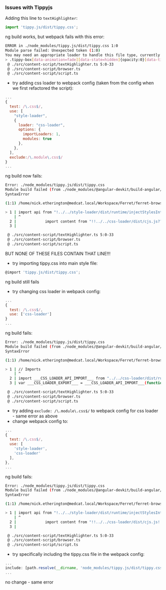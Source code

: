 ### Issues with Tippyjs

Adding this line to `textHighlighter`:

```javascript
import 'tippy.js/dist/tippy.css';
```

ng build works, but webpack fails with this error:

```bash
ERROR in ./node_modules/tippy.js/dist/tippy.css 1:0
Module parse failed: Unexpected token (1:0)
You may need an appropriate loader to handle this file type, currently no loaders are configured to process this file. See https://webpack.js.org/concepts#loaders
> .tippy-box[data-animation=fade][data-state=hidden]{opacity:0}[data-tippy-root]{max-width:calc(100vw - 10px)}.tippy-box{position:relative;background-color:#333;color:#fff;border-radius:4px;font-size:14px;line-height:1.4;outline:0;transition-property:transform,visibility,opacity}.tippy-box[data-placement^=top]>.tippy-arrow{bottom:0}.tippy-box[data-placement^=top]>.tippy-arrow:before{bottom:-7px;left:0;border-width:8px 8px 0;border-top-color:initial;transform-origin:center top}.tippy-box[data-placement^=bottom]>.tippy-arrow{top:0}.tippy-box[data-placement^=bottom]>.tippy-arrow:before{top:-7px;left:0;border-width:0 8px 8px;border-bottom-color:initial;transform-origin:center bottom}.tippy-box[data-placement^=left]>.tippy-arrow{right:0}.tippy-box[data-placement^=left]>.tippy-arrow:before{border-width:8px 0 8px 8px;border-left-color:initial;right:-7px;transform-origin:center left}.tippy-box[data-placement^=right]>.tippy-arrow{left:0}.tippy-box[data-placement^=right]>.tippy-arrow:before{left:-7px;border-width:8px 8px 8px 0;border-right-color:initial;transform-origin:center right}.tippy-box[data-inertia][data-state=visible]{transition-timing-function:cubic-bezier(.54,1.5,.38,1.11)}.tippy-arrow{width:16px;height:16px;color:#333}.tippy-arrow:before{content:"";position:absolute;border-color:transparent;border-style:solid}.tippy-content{position:relative;padding:5px 9px;z-index:1}
 @ ./src/content-script/textHighlighter.ts 5:0-33
 @ ./src/content-script/browser.ts
 @ ./src/content-script/script.ts
```

- try adding css loader to webpack config (taken from the config when we first refactored the script):

```javascript
...
{
  test: /\.css$/,
  use: [
    "style-loader",
    {
      loader: "css-loader",
      options: {
        importLoaders: 1,
        modules: true
      },
    },
  ],
  exclude:/\.module\.css$/
}
...
```

ng build now fails:

```bash
Error: ./node_modules/tippy.js/dist/tippy.css
Module build failed (from ./node_modules/@angular-devkit/build-angular/node_modules/postcss-loader/dist/cjs.js):
SyntaxError

(1:1) /home/nick.etherington@medcat.local/Workspace/Ferret/ferret-browser-plugin/node_modules/tippy.js/dist/tippy.css Unknown word

> 1 | import api from "!../../style-loader/dist/runtime/injectStylesIntoStyleTag.js";
    | ^
  2 |             import content from "!!../../css-loader/dist/cjs.js??ref--19-1!./tippy.css";
  3 | 

 @ ./src/content-script/textHighlighter.ts 5:0-33
 @ ./src/content-script/browser.ts
 @ ./src/content-script/script.ts
```

BUT NONE OF THESE FILES CONTAIN THAT LINE!!!

- try importing tippy.css into main style file:

```javascript
@import 'tippy.js/dist/tippy.css';
```

ng build still fails

- try changing css loader in webpack config:

```javascript
...
{
  test: /\.css$/,
  use: ['css-loader']
}
...
```
ng build fails:
```bash
Error: ./node_modules/tippy.js/dist/tippy.css
Module build failed (from ./node_modules/@angular-devkit/build-angular/node_modules/postcss-loader/dist/cjs.js):
SyntaxError

(1:1) /home/nick.etherington@medcat.local/Workspace/Ferret/ferret-browser-plugin/node_modules/tippy.js/dist/tippy.css Unknown word

> 1 | // Imports
    | ^
  2 | import ___CSS_LOADER_API_IMPORT___ from "../../css-loader/dist/runtime/api.js";
  3 | var ___CSS_LOADER_EXPORT___ = ___CSS_LOADER_API_IMPORT___(function(i){return i[1]});

 @ ./src/content-script/textHighlighter.ts 5:0-33
 @ ./src/content-script/browser.ts
 @ ./src/content-script/script.ts
```
- try adding `exclude: /\.module\.css$/` to webpack config for css loader - same error as above
- change webpack config to:
```javascript
...
{
  test: /\.css$/,
  use: [
    'style-loader',
    'css-loader'
  ],
},
...
```
ng build fails:
```bash
Error: ./node_modules/tippy.js/dist/tippy.css
Module build failed (from ./node_modules/@angular-devkit/build-angular/node_modules/postcss-loader/dist/cjs.js):
SyntaxError

(1:1) /home/nick.etherington@medcat.local/Workspace/Ferret/ferret-browser-plugin/node_modules/tippy.js/dist/tippy.css Unknown word

> 1 | import api from "!../../style-loader/dist/runtime/injectStylesIntoStyleTag.js";
    | ^
  2 |             import content from "!!../../css-loader/dist/cjs.js!./tippy.css";
  3 | 

 @ ./src/content-script/textHighlighter.ts 5:0-33
 @ ./src/content-script/browser.ts
 @ ./src/content-script/script.ts

```
- try specifically including the tippy.css file in the webpack config:
```javascript
...
include: [path.resolve(__dirname, 'node_modules/tippy.js/dist/tippy.css')],
...
```
no change - same error
